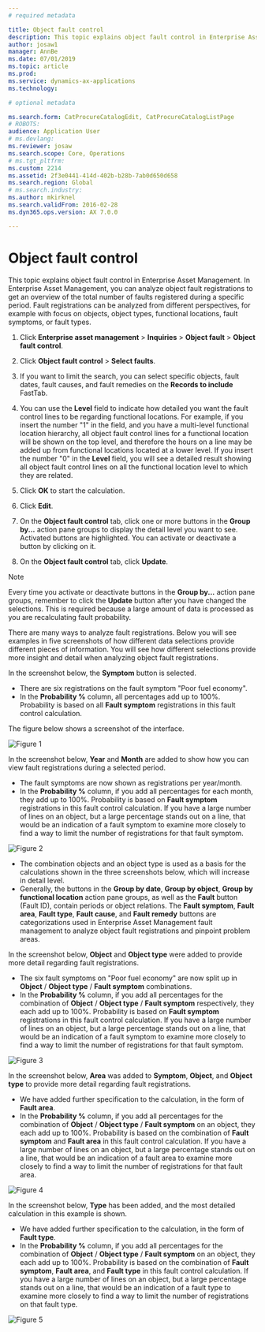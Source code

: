 ```yaml
---
# required metadata

title: Object fault control
description: This topic explains object fault control in Enterprise Asset Management.
author: josaw1
manager: AnnBe
ms.date: 07/01/2019
ms.topic: article
ms.prod: 
ms.service: dynamics-ax-applications
ms.technology: 

# optional metadata

ms.search.form: CatProcureCatalogEdit, CatProcureCatalogListPage
# ROBOTS: 
audience: Application User
# ms.devlang: 
ms.reviewer: josaw
ms.search.scope: Core, Operations
# ms.tgt_pltfrm: 
ms.custom: 2214
ms.assetid: 2f3e0441-414d-402b-b28b-7ab0d650d658
ms.search.region: Global
# ms.search.industry: 
ms.author: mkirknel
ms.search.validFrom: 2016-02-28
ms.dyn365.ops.version: AX 7.0.0

---
```


# Object fault control

This topic explains object fault control in Enterprise Asset Management. In Enterprise Asset Management, you can analyze object fault registrations to get an overview of the total number of faults registered during a specific period. Fault registrations can be analyzed from different perspectives, for example with focus on objects, object types, functional locations, fault symptoms, or fault types.

1. Click **Enterprise asset management** > **Inquiries** > **Object fault** > **Object fault control**.

2. Click **Object fault control** > **Select faults**.

3. If you want to limit the search, you can select specific objects, fault dates, fault causes, and fault remedies on the **Records to include** FastTab.

4. You can use the **Level** field to indicate how detailed you want the fault control lines to be regarding functional locations. For example, if you insert the number "1" in the field, and you have a multi-level functional location hierarchy, all object fault control lines for a functional location will be shown on the top level, and therefore the hours on a line may be added up from functional locations located at a lower level. If you insert the number "0" in the **Level** field, you will see a detailed result showing all object fault control lines on all the functional location level to which they are related.

5. Click **OK** to start the calculation.

6. Click **Edit**.

7. On the **Object fault control** tab, click one or more buttons in the **Group by...** action pane groups to display the detail level you want to see. Activated buttons are highlighted. You can activate or deactivate a button by clicking on it.

8. On the **Object fault control** tab, click **Update**.

>[!NOTE]
>Every time you activate or deactivate buttons in the **Group by...** action pane groups, remember to click the **Update** button after you have changed the selections. This is required because a large amount of data is processed as you are recalculating fault probability.

There are many ways to analyze fault registrations. Below you will see examples in five screenshots of how different data selections provide different pieces of information. You will see how different selections provide more insight and detail when analyzing object fault registrations.

In the screenshot below, the **Symptom** button is selected.

- There are six registrations on the fault symptom "Poor fuel economy".  
- In the **Probability %** column, all percentages add up to 100%. Probability is based on all **Fault symptom** registrations in this fault control calculation.

The figure below shows a screenshot of the interface.

![Figure 1](media/10-controlling-and-reporting.png)

In the screenshot below, **Year** and **Month** are added to show how you can view fault registrations during a selected period.

- The fault symptoms are now shown as registrations per year/month.  
- In the **Probability %** column, if you add all percentages for each month, they add up to 100%. Probability is based on **Fault symptom** registrations in this fault control calculation. If you have a large number of lines on an object, but a large percentage stands out on a line, that would be an indication of a fault symptom to examine more closely to find a way to limit the number of registrations for that fault symptom.

![Figure 2](media/11-controlling-and-reporting.png)

- The combination objects and an object type is used as a basis for the calculations shown in the three screenshots below, which will increase in detail level.  
- Generally, the buttons in the **Group by date**, **Group by object**, **Group by functional location** action pane groups, as well as the **Fault** button (Fault ID), contain periods or object relations. The **Fault symptom**, **Fault area**, **Fault type**, **Fault cause**, and **Fault remedy** buttons are categorizations used in Enterprise Asset Management fault management to analyze object fault registrations and pinpoint problem areas.  

In the screenshot below, **Object** and **Object type** were added to provide more detail regarding fault registrations.

- The six fault symptoms on "Poor fuel economy" are now split up in **Object** / **Object type** / **Fault symptom** combinations.  
- In the **Probability %** column, if you add all percentages for the combination of **Object** / **Object type** / **Fault symptom** respectively, they each add up to 100%. Probability is based on **Fault symptom** registrations in this fault control calculation. If you have a large number of lines on an object, but a large percentage stands out on a line, that would be an indication of a fault symptom to examine more closely to find a way to limit the number of registrations for that fault symptom.

![Figure 3](media/12-controlling-and-reporting.png)

In the screenshot below, **Area** was added to **Symptom**, **Object**, and **Object type** to provide more detail regarding fault registrations.

- We have added further specification to the calculation, in the form of **Fault area**.  
- In the **Probability %** column, if you add all percentages for the combination of **Object** / **Object type** / **Fault symptom** on an object, they each add up to 100%. Probability is based on the combination of **Fault symptom** and **Fault area** in this fault control calculation. If you have a large number of lines on an object, but a large percentage stands out on a line, that would be an indication of a fault area to examine more closely to find a way to limit the number of registrations for that fault area.  

![Figure 4](media/13-controlling-and-reporting.png)

In the screenshot below, **Type** has been added, and the most detailed calculation in this example is shown.

- We have added further specification to the calculation, in the form of **Fault type**.  
- In the **Probability %** column, if you add all percentages for the combination of **Object** / **Object type** / **Fault symptom** on an object, they each add up to 100%. Probability is based on the combination of **Fault symptom**, **Fault area**, and **Fault type** in this fault control calculation. If you have a large number of lines on an object, but a large percentage stands out on a line, that would be an indication of a fault type to examine more closely to find a way to limit the number of registrations on that fault type.

![Figure 5](media/14-controlling-and-reporting.png)
